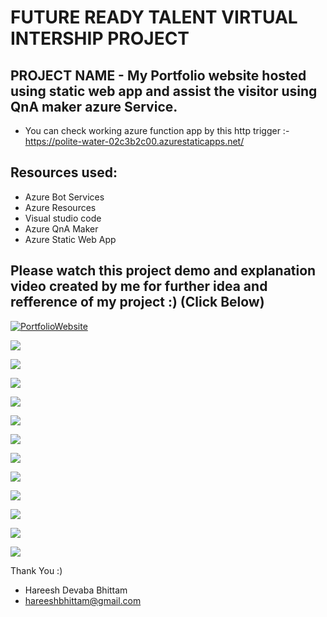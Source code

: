 # FUTURE READY TALENT VIRTUAL INTERSHIP PROJECT

## PROJECT NAME - My Portfolio website hosted using static web app and assist the visitor using QnA maker azure Service.

 - You can check working azure function app by this http trigger :- https://polite-water-02c3b2c00.azurestaticapps.net/

## Resources used:
   - Azure Bot Services
   - Azure Resources
   - Visual studio code
   - Azure QnA Maker
   - Azure Static Web App

## Please watch this project demo and explanation video created by me for further idea and refference of my project :) (Click Below)
[![PortfolioWebsite](https://img.youtube.com/vi/ZdXbUXeEeZ8/0.jpg)](https://www.youtube.com/watch?v=ZdXbUXeEeZ8&t=9s)


![](images/1.jpg)

![](images/H1.png)


![](images/H2.png)


![](images/H3.png)

![](images/H4.png)


![](images/H5.png)


![](images/H6.png)


![](images/H7.png)


![](images/H8.png)


![](images/H9.png)


![](images/H10.png)


![](images/H11.png)


Thank You :)

- Hareesh Devaba Bhittam
- hareeshbhittam@gmail.com
